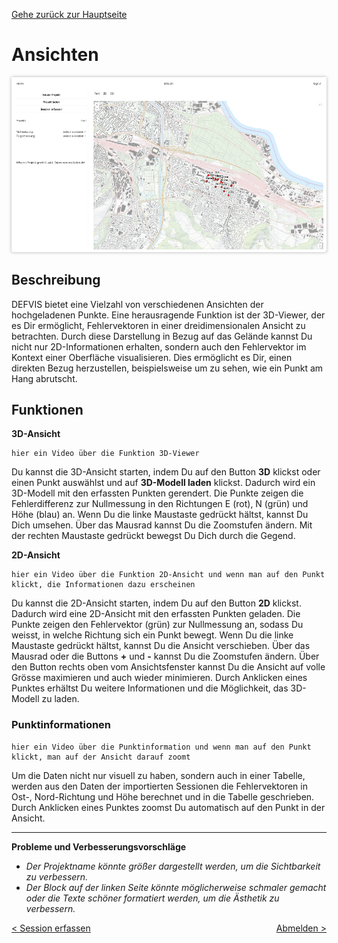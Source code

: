 [Gehe zurück zur Hauptseite](index.html)

# Ansichten

<img src="screenshots/current_project.png" alt="geladenes_Projekt" style="max-width: 100%; box-shadow: 0 0 5px rgba(0, 0, 0, 0.3);">

## Beschreibung

DEFVIS bietet eine Vielzahl von verschiedenen Ansichten der hochgeladenen Punkte. Eine herausragende Funktion ist der 3D-Viewer, der es Dir ermöglicht, Fehlervektoren in einer dreidimensionalen Ansicht zu betrachten. Durch diese Darstellung in Bezug auf das Gelände kannst Du nicht nur 2D-Informationen erhalten, sondern auch den Fehlervektor im Kontext einer Oberfläche visualisieren. Dies ermöglicht es Dir, einen direkten Bezug herzustellen, beispielsweise um zu sehen, wie ein Punkt am Hang abrutscht.

## Funktionen

**3D-Ansicht**

```
hier ein Video über die Funktion 3D-Viewer
```

Du kannst die 3D-Ansicht starten, indem Du auf den Button **3D** klickst oder einen Punkt auswählst und auf **3D-Modell laden** klickst. Dadurch wird ein 3D-Modell mit den erfassten Punkten gerendert. Die Punkte zeigen die Fehlerdifferenz zur Nullmessung in den Richtungen E (rot), N (grün) und Höhe (blau) an. Wenn Du die linke Maustaste gedrückt hältst, kannst Du Dich umsehen. Über das Mausrad kannst Du die Zoomstufen ändern. Mit der rechten Maustaste gedrückt bewegst Du Dich durch die Gegend.

**2D-Ansicht**

```
hier ein Video über die Funktion 2D-Ansicht und wenn man auf den Punkt klickt, die Informationen dazu erscheinen
```

Du kannst die 2D-Ansicht starten, indem Du auf den Button **2D** klickst. Dadurch wird eine 2D-Ansicht mit den erfassten Punkten geladen. Die Punkte zeigen den Fehlervektor (grün) zur Nullmessung an, sodass Du weisst, in welche Richtung sich ein Punkt bewegt. Wenn Du die linke Maustaste gedrückt hältst, kannst Du die Ansicht verschieben. Über das Mausrad oder die Buttons **+** und **-** kannst Du die Zoomstufen ändern. Über den Button rechts oben vom Ansichtsfenster kannst Du die Ansicht auf volle Grösse maximieren und auch wieder minimieren. Durch Anklicken eines Punktes erhältst Du weitere Informationen und die Möglichkeit, das 3D-Modell zu laden.

### Punktinformationen

```
hier ein Video über die Punktinformation und wenn man auf den Punkt klickt, man auf der Ansicht darauf zoomt
```

Um die Daten nicht nur visuell zu haben, sondern auch in einer Tabelle, werden aus den Daten der importierten Sessionen die Fehlervektoren in Ost-, Nord-Richtung und Höhe berechnet und in die Tabelle geschrieben. Durch Anklicken eines Punktes zoomst Du automatisch auf den Punkt in der Ansicht.

---

**Probleme und Verbesserungsvorschläge**

- _Der Projektname könnte größer dargestellt werden, um die Sichtbarkeit zu verbessern._
- _Der Block auf der linken Seite könnte möglicherweise schmaler gemacht oder die Texte schöner formatiert werden, um die Ästhetik zu verbessern._

<div style="text-align: left; float: left;"><a href="capture_session.html">< Session erfassen</a></div>
<div style="text-align: right; float: right;"><a href="logout.html">Abmelden ></a></div>
